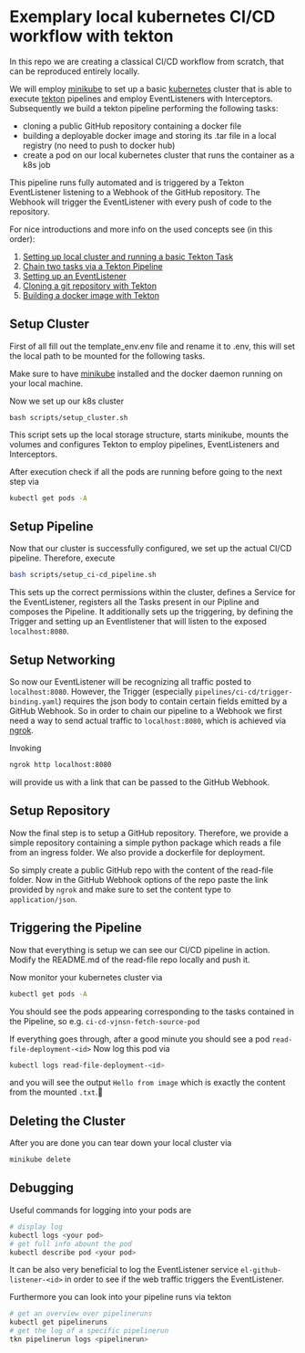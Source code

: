 # Exemplary local kubernetes CI/CD workflow with tekton

In this repo we are creating a classical CI/CD workflow from scratch, that can be reproduced entirely locally. 

We will employ [minikube](https://kubernetes.io/de/docs/tasks/tools/install-minikube/)
to set up a basic [kubernetes](https://kubernetes.io) cluster that is able to execute [tekton](https://tekton.dev) pipelines and employ EventListeners with Interceptors.
Subsequently we build a tekton pipeline performing the following tasks:
- cloning a public GitHub repository containing a docker file
- building a deployable docker image and storing its .tar file in a local registry (no need to push to docker hub)
- create a pod on our local kubernetes cluster that runs the container as a k8s job

This pipeline runs fully automated and is triggered by a Tekton EventListener
listening to a Webhook of the GitHub repository. The Webhook will trigger the EventListener
with every push of code to the repository.

For nice introductions and more info on the used concepts see (in this order):
1. [Setting up local cluster and running a basic Tekton Task](https://tekton.dev/docs/getting-started/tasks/)
2. [Chain two tasks via a Tekton Pipeline](https://tekton.dev/docs/getting-started/pipelines/)
3. [Setting up an EventListener](https://tekton.dev/docs/getting-started/triggers/)
4. [Cloning a git repository with Tekton](https://tekton.dev/docs/how-to-guides/clone-repository/)
5. [Building a docker image with Tekton](https://tekton.dev/docs/how-to-guides/kaniko-build-push/)

## Setup Cluster

First of all fill out the template_env.env file and rename it to .env, this will set the local path to be mounted for the following tasks.

Make sure to have [minikube](https://kubernetes.io/de/docs/tasks/tools/install-minikube/)
installed and the docker daemon running on your local machine.

Now we set up our k8s cluster
```shell
bash scripts/setup_cluster.sh
```
This script sets up the local storage structure, starts minikube, mounts the volumes and configures Tekton to employ pipelines, EventListeners and Interceptors.

After execution check if all the pods are running before going to the next step via
```bash
kubectl get pods -A
```

## Setup Pipeline

Now that our cluster is successfully configured, we set up the actual CI/CD pipeline.
Therefore, execute
```bash
bash scripts/setup_ci-cd_pipeline.sh
```
This sets up the correct permissions within the cluster, defines a Service for the EventListener, registers all the Tasks present in our Pipline and composes the Pipeline.
It additionally sets up the triggering, by defining the Trigger and setting up an Eventlistener that will listen to the exposed `localhost:8080`.

## Setup Networking

So now our EventListener will be recognizing all traffic posted to `localhost:8080`.
However, the Trigger (especially `pipelines/ci-cd/trigger-binding.yaml`) requires the json body to contain certain fields emitted by a GitHub Webhook.
So in order to chain our pipeline to a Webhook we first need a way to send actual traffic to
`localhost:8080`, which is achieved via [ngrok](https://ngrok.com).

Invoking
```bash
ngrok http localhost:8080
```
will provide us with a link that can be passed to the GitHub Webhook.

## Setup Repository

Now the final step is to setup a GitHub repository.
Therefore, we provide a simple repository containing a simple python package which reads a file 
from an ingress folder. We also provide a dockerfile for deployment.

So simply create a public GitHub repo with the content of the read-file folder.
Now in the GitHub Webhook options of the repo paste the link provided by `ngrok` and make sure to set the
content type to `application/json`.

## Triggering the Pipeline

Now that everything is setup we can see our CI/CD pipeline in action.
Modify the README.md of the read-file repo locally and push it.

Now monitor your kubernetes cluster via
```bash
kubectl get pods -A
```

You should see the pods appearing corresponding to the tasks contained in the Pipeline, so e.g.
`ci-cd-vjnsn-fetch-source-pod`

If everything goes through, after a good minute you should see a pod `read-file-deployment-<id>`
Now log this pod via
```bash
kubectl logs read-file-deployment-<id>
```
and you will see the output `Hello from image` which is exactly the content from the mounted `.txt`.🙌

## Deleting the Cluster

After you are done you can tear down your local cluster via
```bash
minikube delete
```

## Debugging

Useful commands for logging into your pods are
```bash
# display log
kubectl logs <your pod>
# get full info abount the pod
kubectl describe pod <your pod>
```
It can be also very beneficial to log the EventListener service `el-github-listener-<id>` in order to see
if the web traffic triggers the EventListener.

Furthermore you can look into your pipeline runs via tekton
```bash
# get an overview over pipelineruns
kubectl get pipelineruns
# get the log of a specific pipelinerun
tkn pipelinerun logs <pipelinerun>
```


